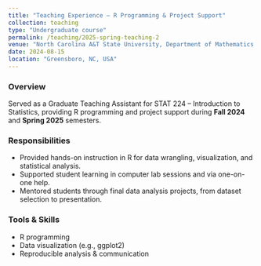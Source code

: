```yaml
---
title: "Teaching Experience – R Programming & Project Support"
collection: teaching
type: "Undergraduate course"
permalink: /teaching/2025-spring-teaching-2
venue: "North Carolina A&T State University, Department of Mathematics and Statistics"
date: 2024-08-15
location: "Greensboro, NC, USA"
---
```


### Overview

Served as a Graduate Teaching Assistant for STAT 224 – Introduction to Statistics, providing R programming and project support during **Fall 2024** and **Spring 2025** semesters.

### Responsibilities 

- Provided hands-on instruction in R for data wrangling, visualization, and statistical analysis.  
- Supported student learning in computer lab sessions and via one-on-one help.  
- Mentored students through final data analysis projects, from dataset selection to presentation.

### Tools & Skills

- R programming  
- Data visualization (e.g., ggplot2)  
- Reproducible analysis & communication









